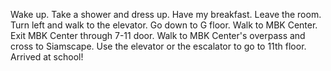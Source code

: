 Wake up.
Take a shower and dress up.
Have my breakfast.
Leave the room.
Turn left and walk to the elevator.
Go down to G floor.
Walk to MBK Center.
Exit MBK Center through 7-11 door.
Walk to MBK Center's overpass and cross to Siamscape.
Use the elevator or the escalator to go to 11th floor.
Arrived at school!
